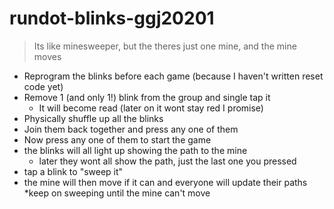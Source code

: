 # rundot-blinks-ggj20201

> Its like minesweeper, but the theres just one mine, and the mine moves

* Reprogram the blinks before each game (because I haven't written reset code yet)
* Remove 1 (and only 1!) blink from the group and single tap it
  * It will become read (later on it wont stay red I promise)
* Physically shuffle up all the blinks
* Join them back together and press any one of them
* Now press any one of them to start the game
* the blinks will all light up showing the path to the mine
    * later they wont all show the path, just the last one you pressed
* tap a blink to "sweep it"
* the mine will then move if it can and everyone will update their paths
*keep on sweeping until the mine can't move
